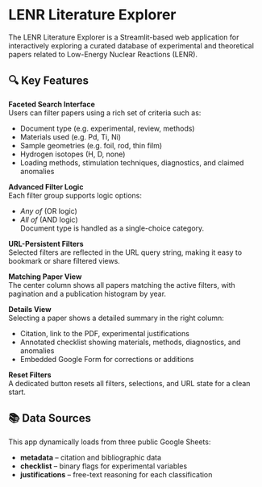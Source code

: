 # LENR Literature Explorer

The LENR Literature Explorer is a Streamlit-based web application for interactively exploring a curated database of experimental and theoretical papers related to Low-Energy Nuclear Reactions (LENR).

## 🔍 Key Features

**Faceted Search Interface**  
Users can filter papers using a rich set of criteria such as:
- Document type (e.g. experimental, review, methods)
- Materials used (e.g. Pd, Ti, Ni)
- Sample geometries (e.g. foil, rod, thin film)
- Hydrogen isotopes (H, D, none)
- Loading methods, stimulation techniques, diagnostics, and claimed anomalies

**Advanced Filter Logic**  
Each filter group supports logic options:
- *Any of* (OR logic)
- *All of* (AND logic)  
Document type is handled as a single-choice category.

**URL-Persistent Filters**  
Selected filters are reflected in the URL query string, making it easy to bookmark or share filtered views.

**Matching Paper View**  
The center column shows all papers matching the active filters, with pagination and a publication histogram by year.

**Details View**  
Selecting a paper shows a detailed summary in the right column:
- Citation, link to the PDF, experimental justifications
- Annotated checklist showing materials, methods, diagnostics, and anomalies
- Embedded Google Form for corrections or additions

**Reset Filters**  
A dedicated button resets all filters, selections, and URL state for a clean start.

## 📚 Data Sources

This app dynamically loads from three public Google Sheets:
- **metadata** – citation and bibliographic data  
- **checklist** – binary flags for experimental variables  
- **justifications** – free-text reasoning for each classification
